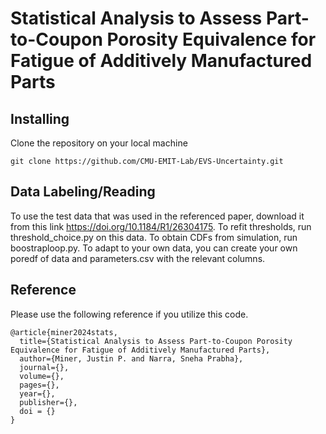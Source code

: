 # Statistical Analysis to Assess Part-to-Coupon Porosity Equivalence for Fatigue of Additively Manufactured Parts

## Installing

Clone the repository on your local machine
```shell
git clone https://github.com/CMU-EMIT-Lab/EVS-Uncertainty.git
```

## Data Labeling/Reading

To use the test data that was used in the referenced paper, download it from this link https://doi.org/10.1184/R1/26304175. To refit thresholds, run threshold_choice.py on this data. To obtain CDFs from simulation, run boostraploop.py. To adapt to your own data, you can create your own poredf of data and parameters.csv with the relevant columns.


## Reference

Please use the following reference if you utilize this code.

```
@article{miner2024stats,
  title={Statistical Analysis to Assess Part-to-Coupon Porosity Equivalence for Fatigue of Additively Manufactured Parts},
  author={Miner, Justin P. and Narra, Sneha Prabha},
  journal={},
  volume={},
  pages={},
  year={},
  publisher={},
  doi = {}
}
